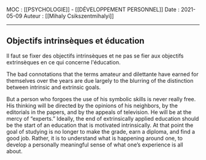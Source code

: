 MOC : [[PSYCHOLOGIE]] - [[DÉVELOPPEMENT PERSONNEL]]
Date : 2021-05-09
Auteur : [[Mihaly Csikszentmihalyi]]
***

## Objectifs intrinsèques et éducation
Il faut se fixer des objectifs intrinsèques et ne pas se fier aux objectifs extrinsèques en ce qui concerne l'éducation. 

The bad connotations that the terms amateur and dilettante have earned for themselves over the years are due largely to the blurring of the distinction between intrinsic and extrinsic goals.

But a person who forgoes the use of his symbolic skills is never really free. His thinking will be directed by the opinions of his neighbors, by the editorials in the papers, and by the appeals of television. He will be at the mercy of “experts.” Ideally, the end of extrinsically applied education should be the start of an education that is motivated intrinsically. At that point the goal of studying is no longer to make the grade, earn a diploma, and find a good job. Rather, it is to understand what is happening around one, to develop a personally meaningful sense of what one’s experience is all about.